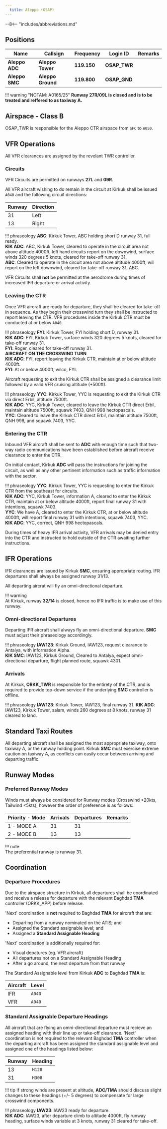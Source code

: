 ```yaml
---
  title: Aleppo (OSAP)
---
```


--8<-- "includes/abbreviations.md"

## Positions

|    Name   | Callsign	| Frequency | Login ID | Remarks |
| --------- | --------	| ---------	| -------- | ------- |
| **Aleppo ADC** | **Aleppo Tower** | **119.150** | **OSAP_TWR** | |
| **Aleppo SMC** | **Aleppo Ground** | **119.800** | **OSAP_GND**	| |


!!! warning  "NOTAM: A0165/25"
    **Runway 27R/09L is closed and is to be treated and reffered to as taxiway A.**

## Airspace - Class B

OSAP_TWR is responsible for the Aleppo CTR airspace from `SFC` to `A050`.

## VFR Operations
All VFR clearances are assigned by the revelant TWR controller.

### Circuits
VFR Circuits are permitted on runways **27L** and **09R**. 

All VFR aircraft wishing to do remain in the circuit at Kirkuk shall be issued `A040` and the following circuit directions:

| Runway | Direction |
| ------ | --------- |
|   31   |   Left   |
|   13   |   Right    |

!!! phraseology
    **ABC**: Kirkuk Tower, ABC holding short D runway 31, full ready.    
    **KIK ADC**: ABC, Kirkuk Tower, cleared to operate in the circuit area not above altitude 4000ft, left hand circuits report on the downwind, surface winds 320 degrees 5 knots, cleared for take-off runway 31.  
    **ABC**: Cleared to operate in the circuit area not above altitude 4000ft, will report on the left downwind, cleared for take-off runway 31, ABC.  

VFR Circuits shall **not** be permitted at the aerodrome during times of increased IFR departure or arrival activity.

### Leaving the CTR
Once VFR aircraft are ready for departure, they shall be cleared for take-off in sequence. As they begin their crosswind turn they shall be instructed to report leaving the CTR. VFR procedures inside the Kirkuk CTR must be conducted at or below `A040`.

!!! phraseology
    **FYI**: Kirkuk Tower, FYI holding short D, runway 31.  
    **KIK ADC**: FYI, Kirkuk Tower, surface winds 320 degrees 5 knots, cleared for take-off runway 31.  
    **FYI**: Roger, cleared for take-off runway 31.  
    **AIRCRAFT ON THE CROSSWIND TURN**  
    **KIK ADC**: FYI, report leaving the Kirkuk CTR, maintain at or below altitude 4000ft.  
    **FYI**: At or below 4000ft, wilco, FYI.

Aircraft requesting to exit the Kirkuk CTR shall be assigned a clearance limit followed by a valid VFR cruising altitude (+500ft).

!!! phraseology
    **YYC**: Kirkuk Tower, YYC is requesting to exit the Kirkuk CTR via direct Erbil, altitude 7500ft.  
    **KIK ADC**: YYC, Kirkuk Tower, cleared to leave the Kirkuk CTR direct Erbil, maintain altitude 7500ft, squawk 7403, QNH 998 hectopascals.  
    **YYC**: Cleared to leave the Kirkuk CTR direct Erbil, maintain altitude 7500ft, QNH 998, and squawk 7403, YYC.

### Entering the CTR
Inbound VFR aircraft shall be sent to **ADC** with enough time such that two-way
radio communications have been established before aircraft receive clearance to enter the CTR.

On initial contact, Kirkuk **ADC** will pass the instructions for joining the circuit, as well as any other pertinent information such as traﬃc information with the sector.

!!! phraseology
    **YYC**: Kirkuk Tower, YYC is requesting to enter the Kirkuk CTR from the southeast for circuits.     
    **KIK ADC**: YYC, Kirkuk Tower, information A, cleared to enter the Kirkuk CTR, maintain at or below altitude 4000ft, report final runway 31 with intentions, squawk 7403.  
    **YYC**: We have A, cleared to enter the Kirkuk CTR, at or below altitude 4000ft, will report final runway 31 with intentions, squawk 7403, YYC.   
    **KIK ADC**: YYC, correct, QNH 998 hectopascals.    

During times of heavy IFR arrival activity, VFR arrivals may be denied entry into the CTR and instructed to hold outside of the CTR awaiting further instructions.

## IFR Operations
IFR clearances are issued by Kirkuk **SMC**, ensuring appropriate routing. IFR departures shall always be assigned runway 31/13.

All departing aircrat will fly an omni-directional departure.

!!! warning   
    At Kirkuk, runway **32/14** is closed, hence no IFR traffic is to make use of this runway.

### Omni-directional Departures
Departing IFR aircraft shall always fly an omni-directional departure. **SMC** must adjust their phraseology accordingly. 

!!! phraseology
    **IAW123**: Kirkuk Ground, IAW123, request clearance to Antalya, with information Alpha.  
    **KIK SMC**: IAW123, Kirkuk Ground, Cleared to Antalya, expect omni-directional departure, flight planned route, squawk 4301.  

### Arrivals
At Kirkuk, **ORKK_TWR** is responsible for the entirety of the CTR, and is required to provide top-down service if the underlying **SMC** controller is offline.

!!! phraseology
    **IAW123**: Kirkuk Tower, IAW123, final runway 31.
    **KIK ADC**: IAW123, Kirkuk Tower, salam, winds 260 degrees at 8 knots, runway 31 cleared to land.  


## Standard Taxi Routes
All departing aircraft shall be assigned the most appropriate taxiway, onto taxiway A, or the runway holding point. Kirkuk **SMC** must exercise extreme caution on taxiway A, as conflicts can easily occur between arriving and departing traffic.

## Runway Modes
### Preferred Runway Modes
Winds must always be considered for Runway modes (Crosswind <20kts, Tailwind <5kts), however the order of preference is as follows:

| Priority - Mode | Arrivals | Departures | Remarks |
| --------------- | -------- | ---------- | ------- |
| 1 - MODE A | 31 | 31 | |
| 2 - MODE B | 13 | 13 | |

!!! note  
    The preferential runway is runway 31. 

## Coordination
### Departure Procedures
Due to the airspace structure in Kirkuk, all departures shall be coordinated and receive a release for departure with the relevant Baghdad **TMA** controller (ORKK_APP) before release.

'Next' coordination is **not** required to Baghdad **TMA** for aircraft that are:

- Departing from a runway nominated on the ATIS; and
- Assigned the Standard assignable level; and
- Assigned a **Standard Assignable Heading**

'Next' coordination is additionally required for:

- Visual depatures (eg. VFR aircraft)
- All departures not on a Standard Assignable Heading
- After a go around, the next departure from that runway

The Standard Assignable level from Kirkuk **ADC** to Baghdad **TMA** is:

| Aircraft | Level |
| -------- | ----- |
| IFR | `A040` |
| VFR | `A040` |


### Standard Assignable Departure Headings
All aircraft that are flying an omni-directional departure must recieve an assigned heading with their line up or take-off clearance. 'Next' coordination is not required to the relevant Baghdad **TMA** controller when the departing aircraft has been assigned the standard assignable level and assigned one of the headings listed below:

| Runway | Heading |
| ------ | ------- |
| 13 | `H128` |
| 31 | `H308` |

!!! tip
    If strong winds are present at altitude, **ADC/TMA** should discuss slight changes to these headings (+/- 5 degrees) to compensate for large crosswind components.

!!! phraseology
    **IAW23**: IAW23 ready for departure.  
    **KIK ADC**: IAW23, after departure climb to altitude 4000ft, fly runway heading, surface winds variable at 3 knots, runway 31 cleared for take-off.





